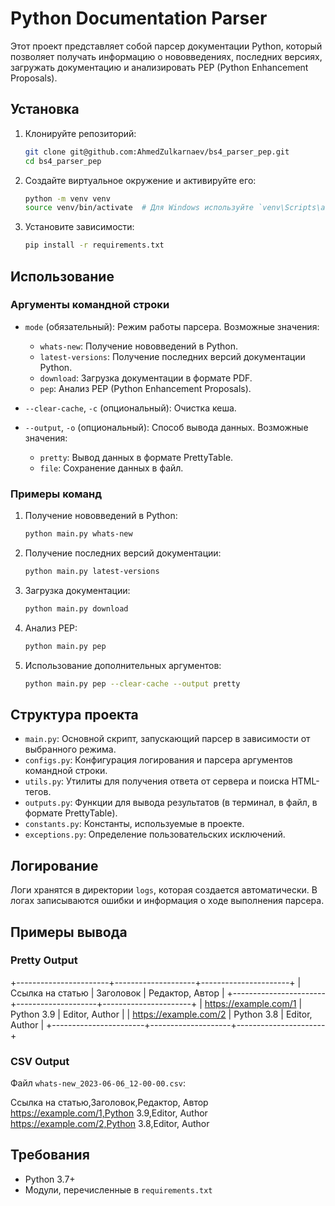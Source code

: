 # Python Documentation Parser

Этот проект представляет собой парсер документации Python, который позволяет получать информацию о нововведениях, последних версиях, загружать документацию и анализировать PEP (Python Enhancement Proposals).

## Установка

1. Клонируйте репозиторий:
    ```sh
    git clone git@github.com:AhmedZulkarnaev/bs4_parser_pep.git
    cd bs4_parser_pep
    ```

2. Создайте виртуальное окружение и активируйте его:
    ```sh
    python -m venv venv
    source venv/bin/activate  # Для Windows используйте `venv\Scripts\activate`
    ```

3. Установите зависимости:
    ```sh
    pip install -r requirements.txt
    ```

## Использование

### Аргументы командной строки

- `mode` (обязательный): Режим работы парсера. Возможные значения:
  - `whats-new`: Получение нововведений в Python.
  - `latest-versions`: Получение последних версий документации Python.
  - `download`: Загрузка документации в формате PDF.
  - `pep`: Анализ PEP (Python Enhancement Proposals).
  
- `--clear-cache`, `-c` (опциональный): Очистка кеша.
- `--output`, `-o` (опциональный): Способ вывода данных. Возможные значения:
  - `pretty`: Вывод данных в формате PrettyTable.
  - `file`: Сохранение данных в файл.

### Примеры команд

1. Получение нововведений в Python:
    ```sh
    python main.py whats-new
    ```

2. Получение последних версий документации:
    ```sh
    python main.py latest-versions
    ```

3. Загрузка документации:
    ```sh
    python main.py download
    ```

4. Анализ PEP:
    ```sh
    python main.py pep
    ```

5. Использование дополнительных аргументов:
    ```sh
    python main.py pep --clear-cache --output pretty
    ```

## Структура проекта

- `main.py`: Основной скрипт, запускающий парсер в зависимости от выбранного режима.
- `configs.py`: Конфигурация логирования и парсера аргументов командной строки.
- `utils.py`: Утилиты для получения ответа от сервера и поиска HTML-тегов.
- `outputs.py`: Функции для вывода результатов (в терминал, в файл, в формате PrettyTable).
- `constants.py`: Константы, используемые в проекте.
- `exceptions.py`: Определение пользовательских исключений.

## Логирование

Логи хранятся в директории `logs`, которая создается автоматически. В логах записываются ошибки и информация о ходе выполнения парсера.

## Примеры вывода

### Pretty Output

+-----------------------+--------------------+----------------------+
| Ссылка на статью | Заголовок | Редактор, Автор |
+-----------------------+--------------------+----------------------+
| https://example.com/1 | Python 3.9 | Editor, Author |
| https://example.com/2 | Python 3.8 | Editor, Author |
+-----------------------+--------------------+----------------------+


### CSV Output
Файл `whats-new_2023-06-06_12-00-00.csv`:

Ссылка на статью,Заголовок,Редактор, Автор
https://example.com/1,Python 3.9,Editor, Author
https://example.com/2,Python 3.8,Editor, Author


## Требования

- Python 3.7+
- Модули, перечисленные в `requirements.txt`

